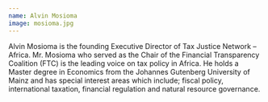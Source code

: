 ```yaml
---
name: Alvin Mosioma
image: mosioma.jpg
---
```

Alvin Mosioma is the founding Executive Director of Tax Justice Network – Africa. Mr. Mosioma who served as the Chair of the Financial Transparency Coalition (FTC) is the leading voice on tax policy in Africa. He holds a Master degree in Economics from the Johannes Gutenberg University of Mainz and has special interest areas which include; fiscal policy, international taxation, financial regulation and natural resource governance.
